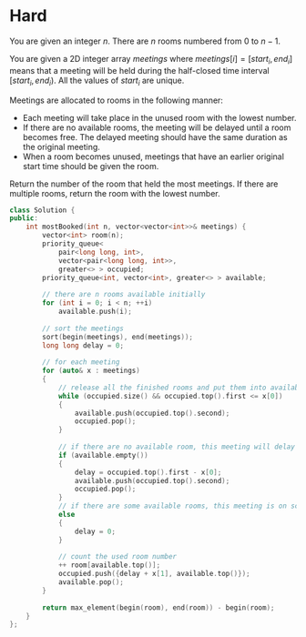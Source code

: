 # Hard

You are given an integer $n$. There are $n$ rooms numbered from $0$ to $n - 1$.

You are given a 2D integer array $meetings$ where $meetings[i] = [start_i, end_i]$ means that a meeting will be held during the half-closed time interval $[start_i, end_i)$. All the values of $start_i$ are unique.

Meetings are allocated to rooms in the following manner:

- Each meeting will take place in the unused room with the lowest number.
- If there are no available rooms, the meeting will be delayed until a room becomes free. The delayed meeting should have the same duration as the original meeting.
- When a room becomes unused, meetings that have an earlier original start time should be given the room.

Return the number of the room that held the most meetings. If there are multiple rooms, return the room with the lowest number.

```cpp
class Solution {
public:
    int mostBooked(int n, vector<vector<int>>& meetings) {
        vector<int> room(n);
        priority_queue<
            pair<long long, int>,
            vector<pair<long long, int>>, 
            greater<> > occupied;
        priority_queue<int, vector<int>, greater<> > available;
        
        // there are n rooms available initially
        for (int i = 0; i < n; ++i)
            available.push(i);
        
        // sort the meetings
        sort(begin(meetings), end(meetings));
        long long delay = 0;
        
        // for each meeting
        for (auto& x : meetings)
        {
            // release all the finished rooms and put them into available queue
            while (occupied.size() && occupied.top().first <= x[0])
            {
                available.push(occupied.top().second);
                occupied.pop();
            }
            
            // if there are no available room, this meeting will delay
            if (available.empty())
            {
                delay = occupied.top().first - x[0];
                available.push(occupied.top().second);
                occupied.pop();
            }
            // if there are some available rooms, this meeting is on schedule
            else
            {
                delay = 0;
            }
            
            // count the used room number
            ++ room[available.top()];
            occupied.push({delay + x[1], available.top()});
            available.pop();
        }
        
        return max_element(begin(room), end(room)) - begin(room);
    }
};
```
